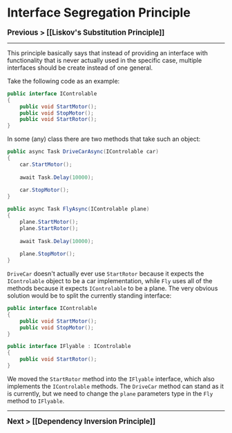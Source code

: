 # Interface Segregation Principle
**<big>Previous > [[Liskov's Substitution Principle]]</big>**

---

This principle basically says that instead of providing an interface with functionality that is never actually used in the specific case, multiple interfaces should be create instead of one general.

Take the following code as an example:
```csharp
public interface IControlable
{
	public void StartMotor();
	public void StopMotor();
	public void StartRotor();
}
```

In some (any) class there are two methods that take such an object:
```csharp
public async Task DriveCarAsync(IControlable car) 
{
	car.StartMotor();
	
	await Task.Delay(10000);
	
	car.StopMotor();
}

public async Task FlyAsync(IControlable plane)
{
	plane.StartMotor();
	plane.StartRotor();
	
	await Task.Delay(10000);
	
	plane.StopMotor();
}
```

`DriveCar` doesn't actually ever use `StartRotor` because it expects the `IControlable` object to be a car implementation, while `Fly` uses all of the methods because it expects `IControlable` to be a plane. The very obvious solution would be to split the currently standing interface:

```csharp
public interface IControlable
{
	public void StartMotor();
	public void StopMotor();
}

public interface IFlyable : IControlable
{
	public void StartRotor();
}
```

We moved the `StartRotor` method into the `IFlyable` interface, which also implements the `IControlable` methods. The `DriveCar` method can stand as it is currently, but we need to change the `plane` parameters type in the `Fly` method to `IFlyable`.

---

**<big>Next > [[Dependency Inversion Principle]]</big>**